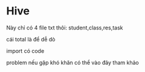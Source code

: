 # Hive

Này chỉ có 4 file txt thôi: student,class,res,task

cái total là để dễ dò

import có code

problem nếu gặp khó khăn có thể vào đây tham khảo

